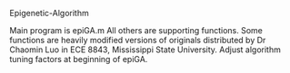 Epigenetic-Algorithm

Main program is epiGA.m
All others are supporting functions. Some functions are heavily modified versions of originals distributed by Dr Chaomin Luo in ECE 8843, Mississippi State University.
Adjust algorithm tuning factors at beginning of epiGA.
